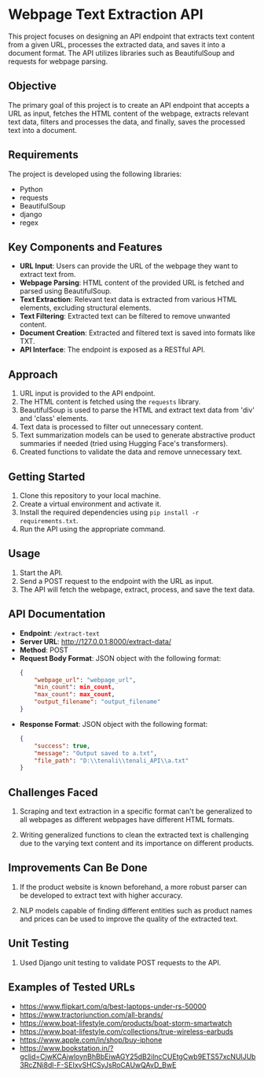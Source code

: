 # Webpage Text Extraction API

This project focuses on designing an API endpoint that extracts text content from a given URL, processes the extracted data, and saves it into a document format. The API utilizes libraries such as BeautifulSoup and requests for webpage parsing.

## Objective

The primary goal of this project is to create an API endpoint that accepts a URL as input, fetches the HTML content of the webpage, extracts relevant text data, filters and processes the data, and finally, saves the processed text into a document.

## Requirements

The project is developed using the following libraries:
- Python
- requests
- BeautifulSoup
- django
- regex

## Key Components and Features

- **URL Input**: Users can provide the URL of the webpage they want to extract text from.
- **Webpage Parsing**: HTML content of the provided URL is fetched and parsed using BeautifulSoup.
- **Text Extraction**: Relevant text data is extracted from various HTML elements, excluding structural elements.
- **Text Filtering**: Extracted text can be filtered to remove unwanted content.
- **Document Creation**: Extracted and filtered text is saved into formats like TXT.
- **API Interface**: The endpoint is exposed as a RESTful API.

## Approach

1. URL input is provided to the API endpoint.
2. The HTML content is fetched using the `requests` library.
3. BeautifulSoup is used to parse the HTML and extract text data from 'div' and 'class' elements.
4. Text data is processed to filter out unnecessary content.
5. Text summarization models can be used to generate abstractive product summaries if needed (tried using Hugging Face's transformers).
6. Created functions to validate the data and remove unnecessary text.

## Getting Started

1. Clone this repository to your local machine.
2. Create a virtual environment and activate it.
3. Install the required dependencies using `pip install -r requirements.txt`.
4. Run the API using the appropriate command.

## Usage

1. Start the API.
2. Send a POST request to the endpoint with the URL as input.
3. The API will fetch the webpage, extract, process, and save the text data.

## API Documentation

- **Endpoint**: `/extract-text`
- **Server URL**: http://127.0.0.1:8000/extract-data/
- **Method**: POST
- **Request Body Format**: JSON object with the following format:
    ```json
    {
        "webpage_url": "webpage_url",
        "min_count": min_count,
        "max_count": max_count,
        "output_filename": "output_filename"
    }
    ```
- **Response Format**: JSON object with the following format:
    ```json
    {
        "success": true,
        "message": "Output saved to a.txt",
        "file_path": "D:\\tenali\\tenali_API\\a.txt"
    }
    ```

## Challenges Faced

1. Scraping and text extraction in a specific format can't be generalized to all webpages as different webpages have different HTML formats.

2. Writing generalized functions to clean the extracted text is challenging due to the varying text content and its importance on different products.

## Improvements Can Be Done

1. If the product website is known beforehand, a more robust parser can be developed to extract text with higher accuracy.

2. NLP models capable of finding different entities such as product names and prices can be used to improve the quality of the extracted text.

## Unit Testing

1. Used Django unit testing to validate POST requests to the API.

## Examples of Tested URLs

- https://www.flipkart.com/q/best-laptops-under-rs-50000
- https://www.tractorjunction.com/all-brands/
- https://www.boat-lifestyle.com/products/boat-storm-smartwatch
- https://www.boat-lifestyle.com/collections/true-wireless-earbuds
- https://www.apple.com/in/shop/buy-iphone
- https://www.bookstation.in/?gclid=CjwKCAjwloynBhBbEiwAGY25dB2ilncCUEtgCwb9ETS57xcNUlJUb3RcZNi8dl-F-SEIxvSHCSyJsRoCAUwQAvD_BwE
